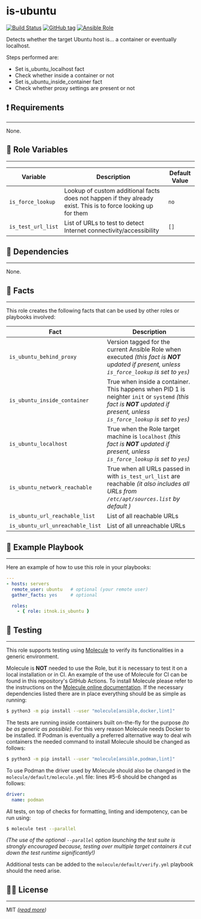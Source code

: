is-ubuntu
=========

[![Build Status](https://github.com/itnok/ansible-role-is-ubuntu/workflows/CI/badge.svg)](https://github.com/itnok/ansible-role-is-ubuntu/actions/workflows/main.yml) [![GitHub tag](https://img.shields.io/github/v/tag/itnok/ansible-role-is-ubuntu?sort=semver)](https://github.com/itnok/ansible-role-is-ubuntu/tags/) [![Ansible Role](https://img.shields.io/ansible/role/52993)](https://galaxy.ansible.com/itnok/is_ubuntu)

Detects whether the target Ubuntu host is... a container or eventually localhost.

Steps performed are:

  - Set is_ubuntu_localhost fact
  - Check whether inside a container or not
  - Set is_ubuntu_inside_container fact
  - Check whether proxy settings are present or not


## :exclamation: Requirements
-----------------------------

None.


## :abcd: Role Variables
------------------------

| Variable           | Description                                                                                                   | Default Value |
|--------------------|---------------------------------------------------------------------------------------------------------------|---------------|
| `is_force_lookup`  | Lookup of custom additional facts does not happen if they already exist. This is to force looking up for them | `no`          |
| `is_test_url_list` | List of URLs to test to detect Internet connectivity/accessibility                                            | `[]`          |


## :link: Dependencies
----------------------

None.


## :loudspeaker: Facts
----------------------

This role creates the following facts that can be used by other roles or playbooks involved:

| Fact                              | Description                                                                                                                                                                 |
|-----------------------------------|-----------------------------------------------------------------------------------------------------------------------------------------------------------------------------|
| `is_ubuntu_behind_proxy`          | Version tagged for the current Ansible Role when executed _(this fact is **NOT** updated if present, unless `is_force_lookup` is set to `yes`)_                             |
| `is_ubuntu_inside_container`      | True when inside a container. This happens when PID 1 is neighter `init` or `systemd` _(this fact is **NOT** updated if present, unless `is_force_lookup` is set to `yes`)_ |
| `is_ubuntu_localhost`             | True when the Role target machine is `localhost` _(this fact is **NOT** updated if present, unless `is_force_lookup` is set to `yes`)_                                      |
| `is_ubuntu_network_reachable`     | True when all URLs passed in with `is_test_url_list` are reachable _(it also includes all URLs from `/etc/apt/sources.list` by default )_                                   |
| `is_ubuntu_url_reachable_list`    | List of all reachable URLs                                                                                                                                                  |
| `is_ubuntu_url_unreachable_list`  | List of all unreachable URLs                                                                                                                                                |


## :notebook: Example Playbook
------------------------------

Here an example of how to use this role in your playbooks:

```yaml
---
- hosts: servers
  remote_user: ubuntu   # optional (your remote user)
  gather_facts: yes     # optional

  roles:
    - { role: itnok.is_ubuntu }
```

## :microscope: Testing
-----------------------

This role supports testing using [Molecule](https://molecule.readthedocs.io/en/latest/index.html) to verify its functionalities in a generic environment.

Molecule is **NOT** needed to use the Role, but it is necessary to test it on a local installation or in CI.
An example of the use of Molecule for CI can be found in this repository's GitHub Actions.
To install Molecule please refer to the instructions on the [Molecule online documentation](https://molecule.readthedocs.io/en/latest/installation.html). If the necessary dependencies listed there are in place everything should be as simple as running:

```bash
$ python3 -m pip install --user "molecule[ansible,docker,lint]"
```

The tests are running inside containers built on-the-fly for the purpose _(to be as generic as possible)_. For this very reason Molecule needs Docker to be installed. If Podman is eventually a preferred alternative way to deal wih containers the needed command to install Molecule should be changed as follows:

```bash
$ python3 -m pip install --user "molecule[ansible,podman,lint]"
```

To use Podman the driver used by Molecule should also be changed in the `molecule/default/molecule.yml` file: lines #5-6 should be changed as follows:

```yaml
driver:
  name: podman
```

All tests, on top of checks for formatting, linting and idempotency, can be run using:

```bash
$ molecule test --parallel
```

_(The use of the optional `--parallel` option launching the test suite is strongly encouraged because, testing over multiple target containers it cut down the test runtime significantly!)_

Additional tests can be added to the `molecule/default/verify.yml` playbook should the need arise.


## :guardsman: License
----------------------

MIT _([read more](LICENSE.md))_
